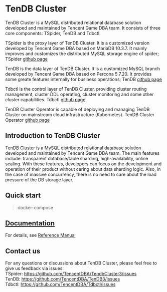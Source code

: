# TenDB Cluster
TenDB Cluster is a MySQL distributed relational database solution developed and maintained by Tencent Game DBA team. It consists of three core components: TSpider, TenDB and Tdbctl.   

TSpider is the proxy layer of TenDB Cluster. It is a customized version developed by Tencent Game DBA based on MariaDB 10.3.7. It mainly improves and customizes the distributed MySQL storage engine of spider; TSpider [github page](https://github.com/TencentDBA/TendbCluster3)

TenDB is the data layer of TenDB Cluster. It is a customized MySQL branch developed by Tencent Game DBA based on Percona 5.7.20. It provides some greate features internally for business operations; TenDB [github page](https://github.com/TencentDBA/TenDB3)

Tdbctl is the control layer of TenDB Cluster, providing cluster routing management, cluster DDL operating, cluster monitoring and some other cluster capabilities. Tdbctl [github page](https://github.com/TencentDBA/Tdbctl)

TenDB Cluster Operator is capable of deploying and managing TenDB Cluster on mainstream cloud infrastructure (Kubernetes). TenDB Cluster Operator [github page]()


## Introduction to TenDB Cluster
TenDB Cluster is a MySQL distributed relational database solution developed and maintained by Tencent Game DBA team. The main features include: transparent database/table sharding, high-availability, online scaling. With these features, developers can focus on the development and operation of their product without caring about data sharding logic. Also, in the case of massive concurrency, there is no need to care about the load pressure of the DB storage layer.

## Quick start
> docker-compose

## [Documentation](Documentation/SUMMARY-en.md)
For details, see [Reference Manual](Documentation/SUMMARY-en.md)

## Contact us
For any questions or discussions about TenDB Cluster, please feel free to give us feedback via issues:     
TSpider:  https://github.com/TencentDBA/TendbCluster3/issues   
TenDB:    https://github.com/TencentDBA/TenDB3/issues   
Tdbctl:   https://github.com/TencentDBA/Tdbctl/issues 